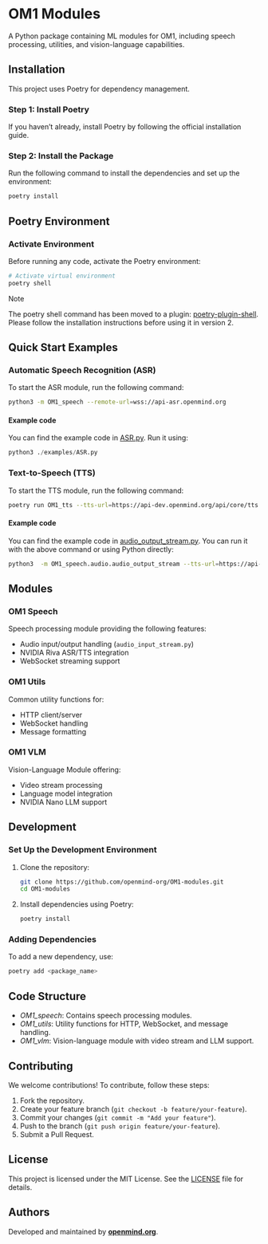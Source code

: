 # OM1 Modules

A Python package containing ML modules for OM1, including speech processing, utilities, and vision-language capabilities.

## Installation

This project uses Poetry for dependency management.

### Step 1: Install Poetry

If you haven’t already, install Poetry by following the official installation guide.

### Step 2: Install the Package

Run the following command to install the dependencies and set up the environment:

```bash
poetry install
```

## Poetry Environment

### Activate Environment

Before running any code, activate the Poetry environment:

```bash
# Activate virtual environment
poetry shell
```

> [!NOTE]
>
> The poetry shell command has been moved to a plugin: [poetry-plugin-shell](https://github.com/python-poetry/poetry-plugin-shell). Please follow the installation instructions before using it in version 2.

## Quick Start Examples

### Automatic Speech Recognition (ASR)

To start the ASR module, run the following command:

```bash
python3 -m OM1_speech --remote-url=wss://api-asr.openmind.org
```

#### Example code

You can find the example code in [ASR.py](./examples/ASR.py). Run it using:

```python
python3 ./examples/ASR.py
```

### Text-to-Speech (TTS)

To start the TTS module, run the following  command:

```bash
poetry run OM1_tts --tts-url=https://api-dev.openmind.org/api/core/tts --device=<optional> --rate=<optional>
```

#### Example code

You can find the example code in [audio_output_stream.py](src/OM1_speech/audio/audio_output_stream.py). You can run it with the above command or using Python directly:

```bash
python3  -m OM1_speech.audio.audio_output_stream --tts-url=https://api-dev.openmind.org/api/core/tts --device=<optional> --rate=<optional>
```

## Modules

### OM1 Speech

Speech processing module providing the following features:

- Audio input/output handling (`audio_input_stream.py`)
- NVIDIA Riva ASR/TTS integration
- WebSocket streaming support

### OM1 Utils

Common utility functions for:

* HTTP client/server
* WebSocket handling
* Message formatting

### OM1 VLM

Vision-Language Module offering:

* Video stream processing
* Language model integration
* NVIDIA Nano LLM support

## Development

### Set Up the Development Environment

1. Clone the repository:

	 ```bash
	 git clone https://github.com/openmind-org/OM1-modules.git
	 cd OM1-modules
	```

2. Install dependencies using Poetry:

	 ```bash
	 poetry install
	```

### Adding Dependencies

To add a new dependency, use:

```bash
poetry add <package_name>
```

## Code Structure

* *OM1_speech*: Contains speech processing modules.
* *OM1_utils*: Utility functions for HTTP, WebSocket, and message handling.
* *OM1_vlm*: Vision-language module with video stream and LLM support.

## Contributing

We welcome contributions! To contribute, follow these steps:

1. Fork the repository.
2. Create your feature branch (`git checkout -b feature/your-feature`).
3. Commit your changes (`git commit -m "Add your feature"`).
4. Push to the branch (`git push origin feature/your-feature`).
5. Submit a Pull Request.

## License

This project is licensed under the MIT License. See the [LICENSE](LICENSE.md) file for details.

## Authors

Developed and maintained by [**openmind.org**](openmind.org).